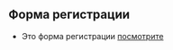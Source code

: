 ## Форма регистрации

- Это форма регистрации [посмотрите](https://ssnipg.github.io/Registration-form/)

